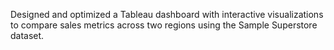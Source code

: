 Designed and optimized a Tableau dashboard with interactive visualizations to compare sales metrics across two regions using the Sample Superstore dataset.
